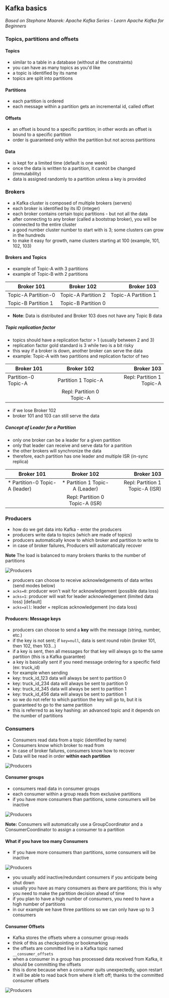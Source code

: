 ## Kafka basics
_Based on Stephane Maarek: Apache Kafka Series - Learn Apache Kafka for Beginners_

### Topics, partitions and offsets

#### Topics
- similar to a table in a database (without al the constraints)
- you can have as many topics as you'd like
- a topic is identified by its name
- topics are split into partitions

#### Partitions
- each partition is ordered
- each message within a partition gets an incremental id, called offset

#### Offsets
- an offset is bound to a specific partition; in other words an offset is bound to a specific partition
- order is guaranteed only within the partition but not across partitions

#### Data
- is kept for a limited time (default is one week)
- once the data is written to a partition, it cannot be changed (immutability)
- data is assigned randomly to a partition unless a key is provided


### Brokers

- a Kafka cluster is composed of multiple brokers (servers)
- each broker is identified by its ID (integer)
- each broker contains certain topic partitions - but not all the data
- after connecting to any broker (called a bootstrap broker), you will be connected to the entire cluster
- a good number cluster number to start with is 3; some clusters can grow in the hundreds
- to make it easy for growth, name clusters starting at 100 (example, 101, 102, 103)

#### Brokers and Topics

- example of Topic-A with 3 partitions
- example of Topic-B with 2 partitions

| Broker 101          |      Broker 102     |          Broker 103 |
|---------------------|:-------------------:|--------------------:|
| Topic-A Partition-0 | Topic-A Partition 2 | Topic-A Partition 1 |
| Topic-B Partition 1 | Topic-B Partition 0 |                     |

- **Note**: Data is distributed and Broker 103 does not have any Topic B data

##### Topic replication factor

- topics should have a replication factor > 1 (usually between 2 and 3)
- replication factor gold standard is 3 while two is a bit risky
- this way if a broker is down, another broker can serve the data
- example: Topic-A with two partitions and replication factor of two

| Broker 101          |         Broker 102        |                Broker 103 |
|---------------------|:-------------------------:|--------------------------:|
| Partition-0 Topic-A | Partition 1 Topic-A       | Repl: Partition 1 Topic-A |
|                     | Repl: Partition 0 Topic-A |                           |


- if we lose Broker 102
- broker 101 and 103 can still serve the data

##### Concept of Leader for a Partition

- only one broker can be a leader for a given partition
- only that leader can receive and serve data for a partition
- the other brokers will synchronize the data
- therefore, each partition has one leader and multiple ISR (in-sync replica)

| Broker 101                     |            Broker 102           |                      Broker 103 |
|--------------------------------|:-------------------------------:|--------------------------------:|
| * Partition-0 Topic-A (leader) | * Partition 1 Topic-A (Leader)  | Repl: Partition 1 Topic-A (ISR) |
|                                | Repl: Partition 0 Topic-A (ISR) |                                 |

### Producers

- how do we get data into Kafka - enter the producers
- producers write data to topics (which are made of topics)
- producers automatically know to which broker and partition to write to
- in case of broker failures, Producers will automatically recover

**Note** The load is balanced to many brokers thanks to the number of partitions

![Producers](KafkaProducers.png)

* producers can choose to receive acknowledgements of data writes (send modes below)
 * `acks=0`: producer won't wait for acknowledgement (possible data loss)
 * `acks=1`: producer will wait for leader acknowledgement (limited data loss) [default]
 * `acks=all`: leader + replicas acknowledgement (no data loss)

#### Producers: Message keys

- producers can choose to send a **key** with the message (string, number, etc.)
- if the key is not sent; if `key=null`, data is sent round robin (broker 101, then 102, then 103...)
- if a key is sent, then all messages for that key will always go to the same partition (this is a Kafka guarantee)
- a key is basically sent if you need message ordering for a specific field (ex: truck_id)
- for example when sending
 - key: truck_id_123 data will always be sent to partition 0
 - key: truck_id_234 data will always be sent to partition 0
 - key: truck_id_345 data will always be sent to partition 1
 - key: truck_id_456 data will always be sent to partition 1
- so we do not refer to which partition the key will go to, but it is guaranteed to go to the same partition
- this is referred to as key hashing: an advanced topic and it depends on the number of partitions

### Consumers

- Consumers read data from a topic (identified by name)
- Consumers know which broker to read from
- In case of broker failures, consumers know how to recover
- Data will be read in order **within each partition**

![Producers](KafkaConsumers.png)

#### Consumer groups

- consumers read data in consumer groups
- each consumer within a group reads from exclusive partitions
- if you have more consumers than partitions, some consumers will be inactive

![Producers](KafkaConsumerGroups.png)

**Note:** Consumers will automatically use a GroupCoordinator and a ConsumerCoordinator to assign a consumer to a partition

#### What if you have too many Consumers

- If you have more consumers than partitions, some consumers will be inactive

![Producers](KafkaInactiveConsumers.png)

- you usually add inactive/redundant consumers if you anticipate being shut down
- usually you have as many consumers as there are partitions; this is why you need to make the partition decision ahead of time
- if you plan to have a high number of consumers, you need to have a high number of partitions
- in our example we have three partitions so we can only have up to 3 consumers

#### Consumer Offsets

- Kafka stores the offsets where a consumer group reads
- think of this as checkpointing or bookmarking
- the offsets are committed live in a Kafka topic named `__consumer_offsets`
- when a consumer in a group has processed data received from Kafka, it should be committing the offsets
- this is done because when a consumer quits unexpectedly, upon restart it will be able to read back from where it left off; thanks to the committed consumer offsets

![Producers](KafkaConsumerOffsets.png)
